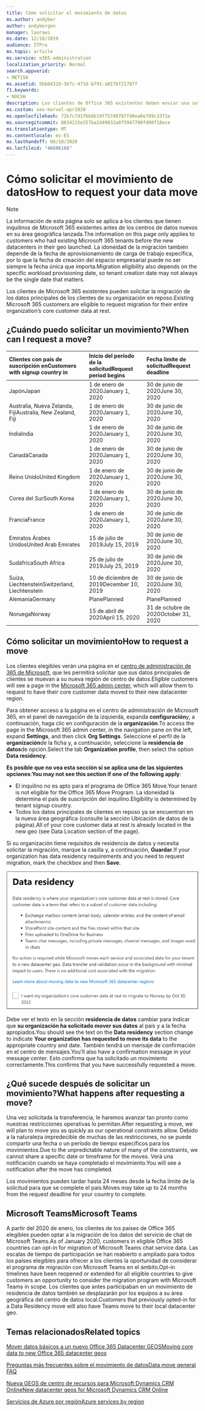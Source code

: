 ```yaml
---
title: Cómo solicitar el movimiento de datos
ms.author: andyber
author: andybergen
manager: laurawi
ms.date: 12/10/2019
audience: ITPro
ms.topic: article
ms.service: o365-administration
localization_priority: Normal
search.appverid:
- MET150
ms.assetid: 5bb64310-36fc-473d-b791-a0176f21707f
f1.keywords:
- NOCSH
description: Los clientes de Office 365 existentes deben enviar una solicitud antes de la fecha límite de su país para que los datos de Microsoft 365 Services se muevan a su nueva geografía.
ms.custom: seo-marvel-apr2020
ms.openlocfilehash: 72b7c7d1f6b6b19ff5749787fd8ea6e789c3372a
ms.sourcegitcommit: 8634215e257ba2d49832a8f5947700fd00f18ece
ms.translationtype: MT
ms.contentlocale: es-ES
ms.lasthandoff: 08/10/2020
ms.locfileid: "46606166"
---
```

# <a name="how-to-request-your-data-move"></a><span data-ttu-id="f58bf-103">Cómo solicitar el movimiento de datos</span><span class="sxs-lookup"><span data-stu-id="f58bf-103">How to request your data move</span></span>

> [!NOTE]
> <span data-ttu-id="f58bf-104">La información de esta página solo se aplica a los clientes que tienen inquilinos de Microsoft 365 existentes antes de los centros de datos nuevos en su área geográfica lanzada.</span><span class="sxs-lookup"><span data-stu-id="f58bf-104">The information on this page only applies to customers who had existing Microsoft 365 tenants before the new datacenters in their geo launched.</span></span> <span data-ttu-id="f58bf-105">La idoneidad de la migración también depende de la fecha de aprovisionamiento de carga de trabajo específica, por lo que la fecha de creación del espacio empresarial puede no ser siempre la fecha única que importa.</span><span class="sxs-lookup"><span data-stu-id="f58bf-105">Migration eligibility also depends on the specific workload provisioning date, so tenant creation date may not always be the single date that matters.</span></span>
  
<span data-ttu-id="f58bf-106">Los clientes de Microsoft 365 existentes pueden solicitar la migración de los datos principales de los clientes de su organización en reposo.</span><span class="sxs-lookup"><span data-stu-id="f58bf-106">Existing Microsoft 365 customers are eligible to request migration for their entire organization’s core customer data at rest.</span></span>  
  
## <a name="when-can-i-request-a-move"></a><span data-ttu-id="f58bf-107">¿Cuándo puedo solicitar un movimiento?</span><span class="sxs-lookup"><span data-stu-id="f58bf-107">When can I request a move?</span></span>

|<span data-ttu-id="f58bf-108">**Clientes con país de suscripción en**</span><span class="sxs-lookup"><span data-stu-id="f58bf-108">**Customers with signup country in**</span></span>|<span data-ttu-id="f58bf-109">**Inicio del período de la solicitud**</span><span class="sxs-lookup"><span data-stu-id="f58bf-109">**Request period begins**</span></span>|<span data-ttu-id="f58bf-110">**Fecha límite de solicitud**</span><span class="sxs-lookup"><span data-stu-id="f58bf-110">**Request deadline**</span></span>|
|:-----|:-----|:-----|
|<span data-ttu-id="f58bf-111">Japón</span><span class="sxs-lookup"><span data-stu-id="f58bf-111">Japan</span></span>  <br/> |<span data-ttu-id="f58bf-112">1 de enero de 2020</span><span class="sxs-lookup"><span data-stu-id="f58bf-112">January 1, 2020</span></span>  <br/> |<span data-ttu-id="f58bf-113">30 de junio de 2020</span><span class="sxs-lookup"><span data-stu-id="f58bf-113">June 30, 2020</span></span>  <br/> |
|<span data-ttu-id="f58bf-114">Australia, Nueva Zelanda, Fiji</span><span class="sxs-lookup"><span data-stu-id="f58bf-114">Australia, New Zealand, Fiji</span></span>  <br/> |<span data-ttu-id="f58bf-115">1 de enero de 2020</span><span class="sxs-lookup"><span data-stu-id="f58bf-115">January 1, 2020</span></span>  <br/> |<span data-ttu-id="f58bf-116">30 de junio de 2020</span><span class="sxs-lookup"><span data-stu-id="f58bf-116">June 30, 2020</span></span>  <br/> |
|<span data-ttu-id="f58bf-117">India</span><span class="sxs-lookup"><span data-stu-id="f58bf-117">India</span></span>  <br/> |<span data-ttu-id="f58bf-118">1 de enero de 2020</span><span class="sxs-lookup"><span data-stu-id="f58bf-118">January 1, 2020</span></span>  <br/> |<span data-ttu-id="f58bf-119">30 de junio de 2020</span><span class="sxs-lookup"><span data-stu-id="f58bf-119">June 30, 2020</span></span>  <br/> |
|<span data-ttu-id="f58bf-120">Canadá</span><span class="sxs-lookup"><span data-stu-id="f58bf-120">Canada</span></span>  <br/> |<span data-ttu-id="f58bf-121">1 de enero de 2020</span><span class="sxs-lookup"><span data-stu-id="f58bf-121">January 1, 2020</span></span>  <br/> |<span data-ttu-id="f58bf-122">30 de junio de 2020</span><span class="sxs-lookup"><span data-stu-id="f58bf-122">June 30, 2020</span></span>  <br/> |
|<span data-ttu-id="f58bf-123">Reino Unido</span><span class="sxs-lookup"><span data-stu-id="f58bf-123">United Kingdom</span></span>  <br/> |<span data-ttu-id="f58bf-124">1 de enero de 2020</span><span class="sxs-lookup"><span data-stu-id="f58bf-124">January 1, 2020</span></span>  <br/> |<span data-ttu-id="f58bf-125">30 de junio de 2020</span><span class="sxs-lookup"><span data-stu-id="f58bf-125">June 30, 2020</span></span>  <br/> |
|<span data-ttu-id="f58bf-126">Corea del Sur</span><span class="sxs-lookup"><span data-stu-id="f58bf-126">South Korea</span></span>  <br/> |<span data-ttu-id="f58bf-127">1 de enero de 2020</span><span class="sxs-lookup"><span data-stu-id="f58bf-127">January 1, 2020</span></span>  <br/> |<span data-ttu-id="f58bf-128">30 de junio de 2020</span><span class="sxs-lookup"><span data-stu-id="f58bf-128">June 30, 2020</span></span>  <br/> |
|<span data-ttu-id="f58bf-129">Francia</span><span class="sxs-lookup"><span data-stu-id="f58bf-129">France</span></span>  <br/> |<span data-ttu-id="f58bf-130">1 de enero de 2020</span><span class="sxs-lookup"><span data-stu-id="f58bf-130">January 1, 2020</span></span>  <br/> |<span data-ttu-id="f58bf-131">30 de junio de 2020</span><span class="sxs-lookup"><span data-stu-id="f58bf-131">June 30, 2020</span></span>  <br/> |
|<span data-ttu-id="f58bf-132">Emiratos Árabes Unidos</span><span class="sxs-lookup"><span data-stu-id="f58bf-132">United Arab Emirates</span></span>  <br/> |<span data-ttu-id="f58bf-133">15 de julio de 2019</span><span class="sxs-lookup"><span data-stu-id="f58bf-133">July 15, 2019</span></span>  <br/> |<span data-ttu-id="f58bf-134">30 de junio de 2020</span><span class="sxs-lookup"><span data-stu-id="f58bf-134">June 30, 2020</span></span>  <br/> |
|<span data-ttu-id="f58bf-135">Sudáfrica</span><span class="sxs-lookup"><span data-stu-id="f58bf-135">South Africa</span></span>  <br/> |<span data-ttu-id="f58bf-136">25 de julio de 2019</span><span class="sxs-lookup"><span data-stu-id="f58bf-136">July 25, 2019</span></span>  <br/> |<span data-ttu-id="f58bf-137">30 de junio de 2020</span><span class="sxs-lookup"><span data-stu-id="f58bf-137">June 30, 2020</span></span>  <br/> |
|<span data-ttu-id="f58bf-138">Suiza, Liechtenstein</span><span class="sxs-lookup"><span data-stu-id="f58bf-138">Switzerland, Liechtenstein</span></span>  <br/> |<span data-ttu-id="f58bf-139">10 de diciembre de 2019</span><span class="sxs-lookup"><span data-stu-id="f58bf-139">December 10, 2019</span></span>  <br/> |<span data-ttu-id="f58bf-140">30 de junio de 2020</span><span class="sxs-lookup"><span data-stu-id="f58bf-140">June 30, 2020</span></span>  <br/> |
|<span data-ttu-id="f58bf-141">Alemania</span><span class="sxs-lookup"><span data-stu-id="f58bf-141">Germany</span></span>  <br/> |<span data-ttu-id="f58bf-142">Plane</span><span class="sxs-lookup"><span data-stu-id="f58bf-142">Planned</span></span>  <br/> |<span data-ttu-id="f58bf-143">Plane</span><span class="sxs-lookup"><span data-stu-id="f58bf-143">Planned</span></span>  <br/> |
|<span data-ttu-id="f58bf-144">Noruega</span><span class="sxs-lookup"><span data-stu-id="f58bf-144">Norway</span></span>  <br/> |<span data-ttu-id="f58bf-145">15 de abril de 2020</span><span class="sxs-lookup"><span data-stu-id="f58bf-145">April 15, 2020</span></span>  <br/> |<span data-ttu-id="f58bf-146">31 de octubre de 2020</span><span class="sxs-lookup"><span data-stu-id="f58bf-146">October 31, 2020</span></span>  <br/> |
   
## <a name="how-to-request-a-move"></a><span data-ttu-id="f58bf-147">Cómo solicitar un movimiento</span><span class="sxs-lookup"><span data-stu-id="f58bf-147">How to request a move</span></span>

<span data-ttu-id="f58bf-148">Los clientes elegibles verán una página en el [centro de administración de 365 de Microsoft](https://aka.ms/365admin), que les permitirá solicitar que sus datos principales de clientes se muevan a su nueva región de centro de datos.</span><span class="sxs-lookup"><span data-stu-id="f58bf-148">Eligible customers will see a page in the [Microsoft 365 admin center](https://aka.ms/365admin), which will allow them to request to have their core customer data moved to their new datacenter region.</span></span>  
  
<span data-ttu-id="f58bf-149">Para obtener acceso a la página en el centro de administración de Microsoft 365, en el panel de navegación de la izquierda, expanda **configuración**y, a continuación, haga clic en configuración de la **organización**.</span><span class="sxs-lookup"><span data-stu-id="f58bf-149">To access the page in the Microsoft 365 admin center, in the navigation pane on the left, expand **Settings**, and then click **Org Settings**.</span></span>
<span data-ttu-id="f58bf-150">Seleccione el perfil de la **organización**de la ficha y, a continuación, seleccione la **residencia de datos**de opción.</span><span class="sxs-lookup"><span data-stu-id="f58bf-150">Select the tab **Organization profile**, then select the option **Data residency**.</span></span>
  
<span data-ttu-id="f58bf-151">**Es posible que no vea esta sección si se aplica una de las siguientes opciones**:</span><span class="sxs-lookup"><span data-stu-id="f58bf-151">**You may not see this section if one of the following apply**:</span></span>
- <span data-ttu-id="f58bf-152">El inquilino no es apto para el programa de Office 365 Move.</span><span class="sxs-lookup"><span data-stu-id="f58bf-152">Your tenant is not eligible for the Office 365 Move Program.</span></span>  <span data-ttu-id="f58bf-153">La idoneidad la determina el país de suscripción del inquilino.</span><span class="sxs-lookup"><span data-stu-id="f58bf-153">Eligibility is determined by tenant signup country.</span></span>
- <span data-ttu-id="f58bf-154">Todos los datos principales de clientes en reposo ya se encuentran en la nueva área geográfica (consulte la sección Ubicación de datos de la página).</span><span class="sxs-lookup"><span data-stu-id="f58bf-154">All of your core customer data at rest is already located in the new geo (see Data Location section of the page).</span></span> 
  
<span data-ttu-id="f58bf-155">Si su organización tiene requisitos de residencia de datos y necesita solicitar la migración, marque la casilla y, a continuación, **Guardar**.</span><span class="sxs-lookup"><span data-stu-id="f58bf-155">If your organization has data residency requirements and you need to request migration, mark the checkbox and then **Save**.</span></span>
  
![Pantalla de opción de suscripción de Datacenter](media/dataresidencyflyoutae.jpg)
  
<span data-ttu-id="f58bf-157">Debe ver el texto en la sección **residencia de datos** cambiar para indicar que **su organización ha solicitado mover sus datos** al país y a la fecha apropiados.</span><span class="sxs-lookup"><span data-stu-id="f58bf-157">You should see the text on the **Data residency** section change to indicate **Your organization has requested to move its data** to the appropriate country and date.</span></span> <span data-ttu-id="f58bf-158">También tendrá un mensaje de confirmación en el centro de mensajes.</span><span class="sxs-lookup"><span data-stu-id="f58bf-158">You'll also have a confirmation message in your message center.</span></span> <span data-ttu-id="f58bf-159">Esto confirma que ha solicitado un movimiento correctamente.</span><span class="sxs-lookup"><span data-stu-id="f58bf-159">This confirms that you have successfully requested a move.</span></span> 


  
## <a name="what-happens-after-requesting-a-move"></a><span data-ttu-id="f58bf-160">¿Qué sucede después de solicitar un movimiento?</span><span class="sxs-lookup"><span data-stu-id="f58bf-160">What happens after requesting a move?</span></span>

<span data-ttu-id="f58bf-161">Una vez solicitada la transferencia, le haremos avanzar tan pronto como nuestras restricciones operativas lo permitan.</span><span class="sxs-lookup"><span data-stu-id="f58bf-161">After requesting a move, we will plan to move you as quickly as our operational constraints allow.</span></span> <span data-ttu-id="f58bf-162">Debido a la naturaleza impredecible de muchas de las restricciones, no se puede compartir una fecha o un período de tiempo específicos para los movimientos.</span><span class="sxs-lookup"><span data-stu-id="f58bf-162">Due to the unpredictable nature of many of the constraints, we cannot share a specific date or timeframe for the moves.</span></span> <span data-ttu-id="f58bf-163">Verá una notificación cuando se haya completado el movimiento.</span><span class="sxs-lookup"><span data-stu-id="f58bf-163">You will see a notification after the move has completed.</span></span>
  
<span data-ttu-id="f58bf-164">Los movimientos pueden tardar hasta 24 meses desde la fecha límite de la solicitud para que se complete el país.</span><span class="sxs-lookup"><span data-stu-id="f58bf-164">Moves may take up to 24 months from the request deadline for your country to complete.</span></span>
  
## <a name="microsoft-teams"></a><span data-ttu-id="f58bf-165">Microsoft Teams</span><span class="sxs-lookup"><span data-stu-id="f58bf-165">Microsoft Teams</span></span>

<span data-ttu-id="f58bf-166">A partir del 2020 de enero, los clientes de los países de Office 365 elegibles pueden optar a la migración de los datos del servicio de chat de Microsoft Teams.</span><span class="sxs-lookup"><span data-stu-id="f58bf-166">As of January 2020, customers in eligible Office 365 countries can opt-in for migration of Microsoft Teams chat service data.</span></span>  <span data-ttu-id="f58bf-167">Las escalas de tiempo de participación se han reabierto o ampliado para todos los países elegibles para ofrecer a los clientes la oportunidad de considerar el programa de migración con Microsoft Teams en el ámbito.</span><span class="sxs-lookup"><span data-stu-id="f58bf-167">Opt-in timelines have been reopened or extended for all eligible countries to give customers an opportunity to consider the migration program with Microsoft Teams in scope.</span></span> <span data-ttu-id="f58bf-168">Los clientes que antes participaban en un movimiento de residencia de datos también se desplazarán por los equipos a su área geográfica del centro de datos local.</span><span class="sxs-lookup"><span data-stu-id="f58bf-168">Customers that previously opted-in for a Data Residency move will also have Teams move to their local datacenter geo.</span></span>

## <a name="related-topics"></a><span data-ttu-id="f58bf-169">Temas relacionados</span><span class="sxs-lookup"><span data-stu-id="f58bf-169">Related topics</span></span>

[<span data-ttu-id="f58bf-170">Mover datos básicos a un nuevo Office 365 Datacenter GEOS</span><span class="sxs-lookup"><span data-stu-id="f58bf-170">Moving core data to new Office 365 datacenter geos</span></span>](moving-data-to-new-datacenter-geos.md)

[<span data-ttu-id="f58bf-171">Preguntas más frecuentes sobre el movimiento de datos</span><span class="sxs-lookup"><span data-stu-id="f58bf-171">Data move general FAQ</span></span>](data-move-faq.md)

[<span data-ttu-id="f58bf-172">Nueva GEOS de centro de recursos para Microsoft Dynamics CRM Online</span><span class="sxs-lookup"><span data-stu-id="f58bf-172">New datacenter geos for Microsoft Dynamics CRM Online</span></span>](https://go.microsoft.com/fwlink/p/?Linkid=615924)
  
[<span data-ttu-id="f58bf-173">Servicios de Azure por región</span><span class="sxs-lookup"><span data-stu-id="f58bf-173">Azure services by region</span></span>](https://azure.microsoft.com/regions/)
  

